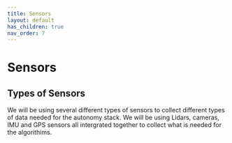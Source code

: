 ```yaml
---
title: Sensors
layout: default
has_children: true
nav_order: 7
---
```


# Sensors
## Types of Sensors
We will be using several different types of sensors to collect different types of data needed for the autonomy stack. We will be using Lidars, cameras, IMU and GPS sensors all intergrated together to collect what is needed for the algorithims.
